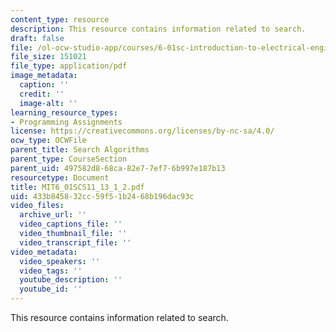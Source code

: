 ```yaml
---
content_type: resource
description: This resource contains information related to search.
draft: false
file: /ol-ocw-studio-app/courses/6-01sc-introduction-to-electrical-engineering-and-computer-science-i-spring-2011/433b845832cc59f51b2468b196dac93c_MIT6_01SCS11_13_1_2.pdf
file_size: 151021
file_type: application/pdf
image_metadata:
  caption: ''
  credit: ''
  image-alt: ''
learning_resource_types:
- Programming Assignments
license: https://creativecommons.org/licenses/by-nc-sa/4.0/
ocw_type: OCWFile
parent_title: Search Algorithms
parent_type: CourseSection
parent_uid: 497582d8-68ca-82e7-7ef7-6b997e187b13
resourcetype: Document
title: MIT6_01SCS11_13_1_2.pdf
uid: 433b8458-32cc-59f5-1b24-68b196dac93c
video_files:
  archive_url: ''
  video_captions_file: ''
  video_thumbnail_file: ''
  video_transcript_file: ''
video_metadata:
  video_speakers: ''
  video_tags: ''
  youtube_description: ''
  youtube_id: ''
---
```

This resource contains information related to search.